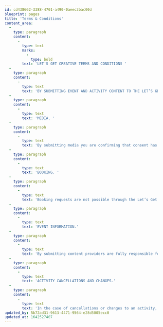 ```yaml
---
id: cd438662-3388-4701-a490-0aeec3bac00d
blueprint: pages
title: 'Terms & Conditions'
content_area:
  -
    type: paragraph
    content:
      -
        type: text
        marks:
          -
            type: bold
        text: 'LET’S GET CREATIVE TERMS AND CONDITIONS '
  -
    type: paragraph
    content:
      -
        type: text
        text: 'BY SUBMITTING EVENT AND ACTIVITY CONTENT TO THE LET’S GET CREATIVE WEBSITE, PROVIDERS AGREE TO BE BOUND BY THE TERMS AND CONDITIONS DETAILED BELOW:'
  -
    type: paragraph
    content:
      -
        type: text
        text: 'MEDIA. '
  -
    type: paragraph
    content:
      -
        type: text
        text: 'By submitting media you are confirming that consent has been given by a responsible adult that any persons identifiable have agreed for publication on the Let’s Get Creative website and other publications.  Please note: we cannot guarantee that photographs will not be used against other activities on the website.'
  -
    type: paragraph
    content:
      -
        type: text
        text: 'BOOKING. '
  -
    type: paragraph
    content:
      -
        type: text
        text: 'Booking requests are not possible through the Let’s Get Creative website. The event provider is responsible for providing accurate contact details and booking information. The event provider is responsible for liaising with interested parties and responding to booking enquiries. Suffolk Libraries is not responsible for issues surrounding booking. '
  -
    type: paragraph
    content:
      -
        type: text
        text: 'EVENT INFORMATION.'
  -
    type: paragraph
    content:
      -
        type: text
        text: 'By submitting content providers are fully responsible for ensuring information on the Let’s Get Creative website is current and accurate. Suffolk Libraries maintains the right to edit and refuse any inappropriate information submitted. '
  -
    type: paragraph
    content:
      -
        type: text
        text: 'ACTIVITY CANCELLATIONS AND CHANGES.'
  -
    type: paragraph
    content:
      -
        type: text
        text: 'In the case of cancellations or changes to an activity, it is the content provider’s responsibility to update Suffolk Libraries or inform event attendees. Please be aware Suffolk Libraries will need at least 24 hours to amend live listings with information changes.'
updated_by: 5b72ad31-9613-4471-9564-e28d5005ecc0
updated_at: 1642527407
---
```

